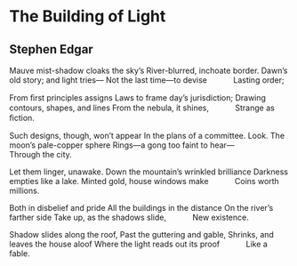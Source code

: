 # The Building of Light
## Stephen Edgar
Mauve mist-shadow cloaks the sky’s
River-blurred, inchoate border.
Dawn’s old story; and light tries—
Not the last time—to devise
           Lasting order;

From ﬁrst principles assigns
Laws to frame day’s jurisdiction;
Drawing contours, shapes, and lines
From the nebula, it shines,
           Strange as ﬁction.

Such designs, though, won’t appear
In the plans of a committee.
Look. The moon’s pale-copper sphere
Rings—a gong too faint to hear—
           Through the city.

Let them linger, unawake.
Down the mountain’s wrinkled brilliance
Darkness empties like a lake.
Minted gold, house windows make
           Coins worth millions.

Both in disbelief and pride
All the buildings in the distance
On the river’s farther side
Take up, as the shadows slide,
           New existence.

Shadow slides along the roof,
Past the guttering and gable,
Shrinks, and leaves the house aloof
Where the light reads out its proof
           Like a fable.